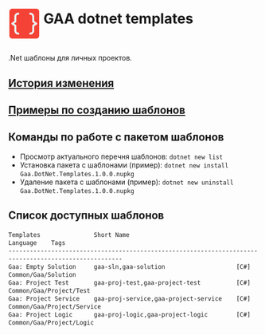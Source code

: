 # <p><img src="icon.png" width="64px" height="64px" align="middle"/> GAA dotnet templates</p>

.Net шаблоны для личных проектов. 

## [История изменения](CHANGELOG.md)

## [Примеры по созданию шаблонов](https://github.com/dotnet/dotnet-template-samples)

## Команды по работе с пакетом шаблонов

- Просмотр актуального перечня шаблонов: `dotnet new list`
- Установка пакета с шаблонами (пример): `dotnet new install Gaa.DotNet.Templates.1.0.0.nupkg`
- Удаление пакета с шаблонами (пример):  `dotnet new uninstall Gaa.DotNet.Templates.1.0.0.nupkg`

## Список доступных шаблонов

```
Templates               Short Name                              Language    Tags
------------------------------------------------------------------------------------------------------
Gaa: Empty Solution     gaa-sln,gaa-solution                    [C#]        Common/Gaa/Solution
Gaa: Project Test       gaa-proj-test,gaa-project-test          [C#]        Common/Gaa/Project/Test
Gaa: Project Service    gaa-proj-service,gaa-project-service    [C#]        Common/Gaa/Project/Service
Gaa: Project Logic      gaa-proj-logic,gaa-project-logic        [C#]        Common/Gaa/Project/Logic
```